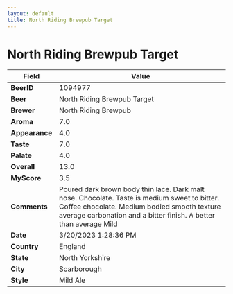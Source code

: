 ```yaml
---
layout: default
title: North Riding Brewpub Target
---
```


# North Riding Brewpub Target

| Field         | Value     |
|---------------|-----------|
| **BeerID** | 1094977 |
| **Beer** | North Riding Brewpub Target |
| **Brewer** | North Riding Brewpub |
| **Aroma** | 7.0 |
| **Appearance** | 4.0 |
| **Taste** | 7.0 |
| **Palate** | 4.0 |
| **Overall** | 13.0 |
| **MyScore** | 3.5 |
| **Comments** | Poured dark brown body thin lace. Dark malt nose. Chocolate. Taste is medium sweet to bitter. Coffee chocolate.  Medium bodied smooth texture average carbonation and a bitter finish. A better than average Mild |
| **Date** | 3/20/2023 1:28:36 PM |
| **Country** | England |
| **State** | North Yorkshire |
| **City** | Scarborough |
| **Style** | Mild Ale |
